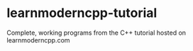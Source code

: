 # learnmoderncpp-tutorial
Complete, working programs from the C++ tutorial hosted on learnmoderncpp.com
